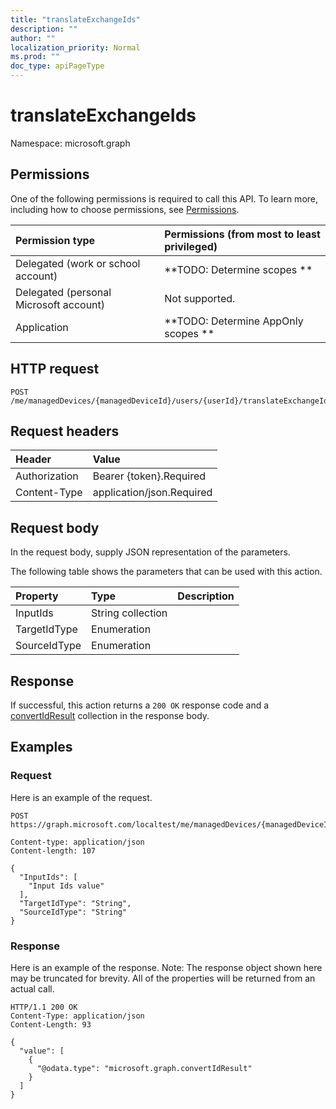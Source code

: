 ```yaml
---
title: "translateExchangeIds"
description: ""
author: ""
localization_priority: Normal
ms.prod: ""
doc_type: apiPageType
---
```


# translateExchangeIds

Namespace: microsoft.graph



## Permissions
One of the following permissions is required to call this API. To learn more, including how to choose permissions, see [Permissions](/concepts/permissions-reference.md).

|Permission type|Permissions (from most to least privileged)|
|:---|:---|
|Delegated (work or school account)|**TODO: Determine scopes **|
|Delegated (personal Microsoft account)|Not supported.|
|Application|**TODO: Determine AppOnly scopes **|

## HTTP request
<!-- {
  "blockType": "ignored"
}
-->
``` http
POST /me/managedDevices/{managedDeviceId}/users/{userId}/translateExchangeIds
```

## Request headers
|Header|Value|
|:---|:---|
|Authorization|Bearer {token}.Required|
|Content-Type|application/json.Required|

## Request body
In the request body, supply JSON representation of the parameters.

The following table shows the parameters that can be used with this action.

|Property|Type|Description|
|:---|:---|:---|
|InputIds|String collection||
|TargetIdType|Enumeration||
|SourceIdType|Enumeration||



## Response
If successful, this action returns a `200 OK` response code and a [convertIdResult](../resources/convertidresult.md) collection in the response body.

## Examples

### Request
Here is an example of the request.
<!-- {
  "blockType": "request",
  "name": "user_translateexchangeids"
}
-->
``` http
POST https://graph.microsoft.com/localtest/me/managedDevices/{managedDeviceId}/users/{userId}/translateExchangeIds

Content-type: application/json
Content-length: 107

{
  "InputIds": [
    "Input Ids value"
  ],
  "TargetIdType": "String",
  "SourceIdType": "String"
}
```

### Response
Here is an example of the response. Note: The response object shown here may be truncated for brevity. All of the properties will be returned from an actual call.
<!-- {
  "blockType": "response",
  "truncated": true,
  "@odata.type": "collection(microsoft.graph.convertidresult)"
}
-->
``` http
HTTP/1.1 200 OK
Content-Type: application/json
Content-Length: 93

{
  "value": [
    {
      "@odata.type": "microsoft.graph.convertIdResult"
    }
  ]
}
```

